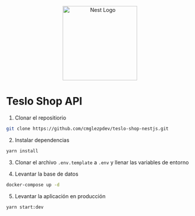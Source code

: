 <p align="center">
  <a href="http://nestjs.com/" target="blank"><img src="https://nestjs.com/img/logo-small.svg" width="200" alt="Nest Logo" /></a>
</p>



# Teslo Shop API

1. Clonar el repositiorio
```bash
git clone https://github.com/cmglezpdev/teslo-shop-nestjs.git
```

2. Instalar dependencias
```bash
yarn install
```

3. Clonar el archivo `.env.template` a `.env` y llenar las variables de entorno

4. Levantar la base de datos
```bash
docker-compose up -d
```

5. Levantar la aplicación en producción
```bash
yarn start:dev
```
